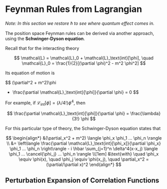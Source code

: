 # Feynman Rules from Lagrangian

*Note: In this section we restore $\hbar$ to see where quantum effect comes in.*

The position space Feynman rules can be derived via another approach, using the **Schwinger-Dyson equation**. 

Recall that for the interacting theory

$$
\mathcal{L} = \mathcal{L}_0 + \mathcal{L}_\text{int}[\phi], 
\quad
\mathcal{L}_0 = \frac{1}{2}[(\partial \phi)^2 - m^2 \phi^2]
$$

Its equation of motion is

$$
(\partial^2 + m^2)\phi 
- \frac{\partial \mathcal{L}_\text{int}[\phi]}{\partial \phi}
= 0
$$

For example, if $\mathcal{L}_\text{int}[\phi] = (\lambda/4!)\phi^4$, then

$$
\frac{\partial \mathcal{L}_\text{int}[\phi]}{\partial \phi}
= \frac{\lambda}{3!} \phi
$$

For this particular type of theory, the Schwinger-Dyson equation states that

$$
\begin{align*}
    &(\partial_x^2 + m^2) 
    \langle \phi_x \phi_1 ... \phi_n \rangle
    \\
    &= \left\langle 
        \frac{\partial \mathcal{L}_\text{int}[\phi_x]}{\partial \phi_x}
        \phi_1 ... \phi_n
    \right\rangle
    - i \hbar \sum_{j=1}^n \delta^4(x-x_j)
    \langle \phi_1 ... \cancel{\phi_j} ... \phi_n \rangle
    \\[1em]
    &\text{with} \quad
    \phi_x \equiv \phi(x), \quad
    \phi_j \equiv \phi(x_j), \quad
    \partial_x^2 = (\partial/\partial x)^2
\end{align*}
$$

## Perturbation Expansion of Correlation Functions
